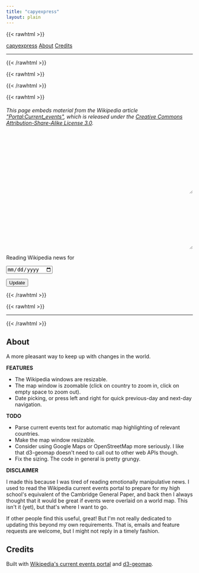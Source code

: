 ```yaml
---
title: "capyexpress"
layout: plain
---
```


{{< rawhtml >}}
<div class="flex flex-wrap items-center justify-center">
<a class="pr3 link dim blue" href="#capyexpress">capyexpress</a>
<a class="pr3 link dim blue" href="#about">About</a>
<a class="pr3 link dim blue" href="#credits">Credits</a>
</div>
<hr class="bw1 b--black-20">
{{< /rawhtml >}}

{{< rawhtml >}}
<!-- Resizable div. -->
<style>
  .resizer { display:flex; margin:0; padding:0; resize:both; overflow:hidden; }
  .resizer > .resized { flex-grow:1; margin:0; padding:0; border:0; height:auto; }
</style>

<!-- Dependencies: d3, topojson, d3-geomap. -->
<link href="/third_party/d3-geomap/d3-geomap.css" rel="stylesheet">
<script src="/third_party/d3/d3.min.js"></script>
<script src="/third_party/topojson/topojson.min.js"></script>
<script src="/third_party/d3-geomap/d3-geomap.min.js"></script>
<!-- End dependencies. -->
{{< /rawhtml >}}

{{< rawhtml >}}
<h6>This page embeds material from the Wikipedia article <a href="https://en.wikipedia.org/wiki/Portal:Current_events">"Portal:Current_events"</a>, which is released under the <a href="https://creativecommons.org/licenses/by-sa/3.0/">Creative Commons Attribution-Share-Alike License 3.0</a>.</h6>

<div id="capyexpress"></div>
<div class="flex flex-wrap items-center justify-center">
  <div class="resizer bw1 ba w-60-ns" id="wikiframe-container"><iframe class="resized" id="wikiframe"></iframe></div>
  <div class="w-40-ns">
    <div class="flex flex-column" id="sidebar-container">
      <div class="resizer bw1 ba" id="wikisidebar-container"><iframe class="resized" id="wikisidebar"></iframe></div>
      <div class="bw1 ba"><div class="d3-geomap" id="map"></div></div>
    </div>
  </div>
</div>

<div class="flex flex-wrap items-center justify-center">
  <div class="pr2"><p>Reading Wikipedia news for </p></div>
  <div class="pr3"><input class="dib" type="date" id="capydate"></div>
  <div><p><button onclick="UpdateCapyExpress()">Update</button></p></div>
</div>
{{< /rawhtml >}}

{{< rawhtml >}}
<!-- Script: d3-geomap. -->
<script>
  var map = d3.geomap()
    .geofile('/third_party/d3-geomap/topojson/world/countries.json')
    .draw(d3.select('#map')); 
</script>

<!-- Script: Wikipedia current events portal. -->
<script>
  let MONTHS = [
    "January", "February", "March", "April",
    "May", "June", "July", "August",
    "September", "October", "November", "December"
  ];

  function DateFormatWiki(jsdate,sep) {
    return `${jsdate.getFullYear()}${sep}${MONTHS[jsdate.getMonth()]}${sep}${jsdate.getDate()}`;
  }

  function DateFormatInput(jsdate,sep) {
    return `${jsdate.getFullYear()}${sep}${(jsdate.getMonth() + 1).toString().padStart(2,"0")}${sep}${jsdate.getDate().toString().padStart(2,"0")}`;
  }

  async function GetWikiFrame(jsdate) {
    const datestring = DateFormatWiki(jsdate, "+");
    const url = `https://en.wikipedia.org/w/api.php?action=parse&format=json&origin=*&page=Portal%3ACurrent+events%2F${datestring}&prop=text&formatversion=2`;
    const query = await fetch(url, { method: "GET" }).catch (error => console.log(error));
    return await query.json();
  }

  async function GetWikiSidebar() {
    const url = `https://en.wikipedia.org/w/api.php?action=parse&format=json&origin=*&page=Portal%3ACurrent+events/Sidebar&prop=text&formatversion=2`;
    const query = await fetch(url, { method: "GET" }).catch (error => console.log(error));
    return await query.json();
  }

  async function ReplaceFrame(GetFn, ParseFn, frameId, jsdate) {
    const json = await GetFn(jsdate);
    const parsed = new DOMParser().parseFromString(json.parse.text, "text/html");
    const data = ParseFn(parsed);
    let wfdoc = document.getElementById(frameId).contentWindow.document;
    wfdoc.open();
    wfdoc.write(data.innerHTML);
    wfdoc.close();
    wfdoc.querySelectorAll("a").forEach(function (link) {
      var href = link.href;
      href = href.replace("wanshenl.me", "en.wikipedia.org").replace("localhost:1313", "en.wikipedia.org");
      link.setAttribute("href", href);
      link.setAttribute("target", "_blank");
    });
  }

  async function UpdateCapyExpress(delta_day) {
    let capydate = document.getElementById("capydate");
    let d = capydate.value.toString().split("-");
    let new_d = new Date(parseInt(d[0]), parseInt(d[1]) - 1, parseInt(d[2]) + delta_day);
    capydate.value = DateFormatInput(new_d, "-");
    ReplaceFrame(GetWikiFrame, p => p.getElementById(DateFormatWiki(new_d, "_")), "wikiframe", new_d);
  }

  (async function() {
    let today = new Date();
    let capydate = document.getElementById("capydate");
    capydate.value = DateFormatInput(today, "-");
    capydate.max = DateFormatInput(today, "-");
    UpdateCapyExpress(0);
    ReplaceFrame(GetWikiSidebar, p => p.getElementsByTagName('div')[0], "wikisidebar", today);

    let wfc = document.getElementById("wikiframe-container");
    wfc.style.height = parseInt(document.getElementById("sidebar-container").getBoundingClientRect().height) + "px";
  })();

window.addEventListener("keydown", function (event) {
  if (event.defaultPrevented) {
    return;
  }

  switch (event.code) {
    case "ArrowLeft":
      UpdateCapyExpress(-1);
      break;
    case "ArrowRight":
      UpdateCapyExpress(1);
      break;
  }
});
</script>

<hr class="bw1 b--black-20">
{{< /rawhtml >}}

## About

A more pleasant way to keep up with changes in the world.

**FEATURES**

- The Wikipedia windows are resizable.
- The map window is zoomable (click on country to zoom in, click on empty space to zoom out).
- Date picking, or press left and right for quick previous-day and next-day navigation.

**TODO**

- Parse current events text for automatic map highlighting of relevant countries.
- Make the map window resizable.
- Consider using Google Maps or OpenStreetMap more seriously. I like that d3-geomap doesn't need to call out to other web APIs though.
- Fix the sizing. The code in general is pretty grungy.

**DISCLAIMER**

I made this because I was tired of reading emotionally manipulative news. I used to read the Wikipedia current events portal to prepare for my high school's equivalent of the Cambridge General Paper, and back then I always thought that it would be great if events were overlaid on a world map. This isn't it (yet), but that's where I want to go.

If other people find this useful, great! But I'm not really dedicated to updating this beyond my own requirements. That is, emails and feature requests are welcome, but I might not reply in a timely fashion.

## Credits

Built with [Wikipedia's current events portal](https://en.wikipedia.org/wiki/Portal:Current_events) and [d3-geomap](https://d3-geomap.github.io/).
